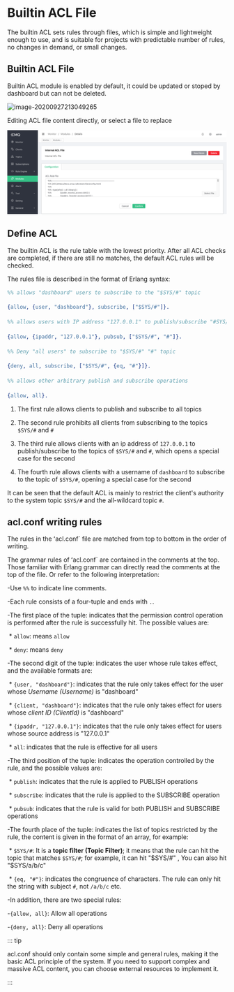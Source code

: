 # Builtin ACL File

The builtin ACL sets rules through files, which is simple and lightweight enough to use, and is suitable for projects with predictable number of rules, no changes in demand, or small changes.


## Builtin ACL File

Builtin ACL module is enabled by default, it could be updated or stoped by dashboard but can not be deleted.

![image-20200927213049265](./assets/acl_file4.png)

Editing ACL file content directly, or select a file to replace

![image-20200927213049265](./assets/acl_file3.png)

## Define ACL

The builtin ACL is the rule table with the lowest priority. After all ACL checks are completed, if there are still no matches, the default ACL rules will be checked.

The rules file is described in the format of Erlang syntax:

```erlang
%% allows "dashboard" users to subscribe to the "$SYS/#" topic

{allow, {user, "dashboard"}, subscribe, ["$SYS/#"]}.

%% allows users with IP address "127.0.0.1" to publish/subscribe "#SYS/#", "#" topics

{allow, {ipaddr, "127.0.0.1"}, pubsub, ["$SYS/#", "#"]}.

%% Deny "all users" to subscribe to "$SYS/#" "#" topic

{deny, all, subscribe, ["$SYS/#", {eq, "#"}]}.

%% allows other arbitrary publish and subscribe operations

{allow, all}.
```

1. The first rule allows clients to publish and subscribe to all topics

2. The second rule prohibits all clients from subscribing to the topics `$SYS/#` and `#`

3. The third rule allows clients with an ip address of `127.0.0.1` to publish/subscribe to the topics of `$SYS/#` and `#`, which opens a special case for the second

4. The fourth rule allows clients with a username of `dashboard` to subscribe to the topic of `$SYS/#`, opening a special case for the second

It can be seen that the default ACL is mainly to restrict the client's authority to the system topic `$SYS/#` and the all-wildcard topic `#`.

## acl.conf writing rules

The rules in the ʻacl.conf` file are matched from top to bottom in the order of writing.

The grammar rules of ʻacl.conf` are contained in the comments at the top. Those familiar with Erlang grammar can directly read the comments at the top of the file. Or refer to the following interpretation:

-Use `%%` to indicate line comments.

-Each rule consists of a four-tuple and ends with `.`.

-The first place of the tuple: indicates that the permission control operation is performed after the rule is successfully hit. The possible values ​​are:

​ * `allow`: means `allow`

​ * `deny`: means `deny`

-The second digit of the tuple: indicates the user whose rule takes effect, and the available formats are:

​ * `{user, "dashboard"}`: indicates that the rule only takes effect for the user whose *Username (Username)* is "dashboard"

​ * `{client, "dashboard"}`: indicates that the rule only takes effect for users whose *client ID (ClientId)* is "dashboard"

​ * `{ipaddr, "127.0.0.1"}`: indicates that the rule only takes effect for users whose source address is "127.0.0.1"

​ * `all`: indicates that the rule is effective for all users

-The third position of the tuple: indicates the operation controlled by the rule, and the possible values ​​are:

​ * `publish`: indicates that the rule is applied to PUBLISH operations

​ * `subscribe`: indicates that the rule is applied to the SUBSCRIBE operation

​ * `pubsub`: indicates that the rule is valid for both PUBLISH and SUBSCRIBE operations

-The fourth place of the tuple: indicates the list of topics restricted by the rule, the content is given in the format of an array, for example:

​ * `$SYS/#`: It is a **topic filter (Topic Filter)**; it means that the rule can hit the topic that matches `$SYS/#`; for example, it can hit "$SYS/#" , You can also hit "$SYS/a/b/c"

​ * `{eq, "#"}`: indicates the congruence of characters. The rule can only hit the string with subject `#`, not `/a/b/c` etc.

-In addition, there are two special rules:

-`{allow, all}`: Allow all operations

-`{deny, all}`: Deny all operations

::: tip

acl.conf should only contain some simple and general rules, making it the basic ACL principle of the system. If you need to support complex and massive ACL content, you can choose external resources to implement it.

:::
